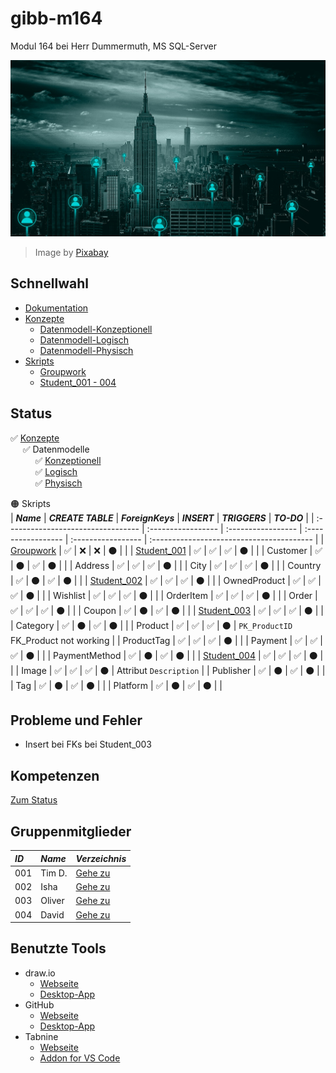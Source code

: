 # gibb-m164
Modul 164 bei Herr Dummermuth, MS SQL-Server

![Thumbnail](Zusatzmaterial/thumbnail.jpg)
> Image by [Pixabay](https://pixabay.com/)

## Schnellwahl
- [Dokumentation](Dokumentation/IET-164_Dokumentation_Dummermuth.docx?raw=1)
- [Konzepte](Konzepte)
  - [Datenmodell-Konzeptionell](Konzepte/Datenmodell-Konzeptionell.png?raw=1)
  - [Datenmodell-Logisch](Konzepte/Datenmodell-Logisch.png?raw=1)
  - [Datenmodell-Physisch](Konzepte/Datenmodell-Physisch.png?raw=1)
- [Skripts](Skripts)
  - [Groupwork](Skripts/Groupwork)
  - [Student_001 - 004](#gruppenskripts)

## Status
:white_check_mark: [Konzepte](Konzepte/)  
&nbsp;&nbsp;&nbsp;&nbsp;&nbsp;:white_check_mark: Datenmodelle  
&nbsp;&nbsp;&nbsp;&nbsp;&nbsp;&nbsp;&nbsp;&nbsp;&nbsp;&nbsp;:white_check_mark: [Konzeptionell](Konzepte/Datenmodell-Konzeptionell.png?raw=1)  
&nbsp;&nbsp;&nbsp;&nbsp;&nbsp;&nbsp;&nbsp;&nbsp;&nbsp;&nbsp;:white_check_mark: [Logisch](Konzepte/Datenmodell-Logisch.png?raw=1)  
&nbsp;&nbsp;&nbsp;&nbsp;&nbsp;&nbsp;&nbsp;&nbsp;&nbsp;&nbsp;:white_check_mark: [Physisch](Konzepte/Datenmodell-Physisch.png?raw=1)  

:orange_circle: Skripts   
| ***Name***                         | ***CREATE TABLE*** | ***ForeignKeys***  | ***INSERT***       | ***TRIGGERS***     | ***TO-DO***                               |
| :--------------------------------- | :----------------- | :----------------- | :----------------- | :----------------- | :---------------------------------------- |
| [Groupwork](Skripts/Groupwork)     | :white_check_mark: | :x:                | :x:                | :black_circle:     |                                           |
| [Student_001](Skripts/Student_001) | :white_check_mark: | :white_check_mark: | :white_check_mark: | :black_circle:     |                                           |
| Customer                           | :white_check_mark: | :black_circle:     | :white_check_mark: | :black_circle:     |                                           |
| Address                            | :white_check_mark: | :white_check_mark: | :white_check_mark: | :black_circle:     |                                           |
| City                               | :white_check_mark: | :white_check_mark: | :white_check_mark: | :black_circle:     |                                           |
| Country                            | :white_check_mark: | :black_circle:     | :white_check_mark: | :black_circle:     |                                           |
| [Student_002](Skripts/Student_002) | :white_check_mark: | :white_check_mark: | :white_check_mark: | :black_circle:     |                                           |
| OwnedProduct                       | :white_check_mark: | :white_check_mark: | :white_check_mark: | :black_circle:     |                                           |
| Wishlist                           | :white_check_mark: | :white_check_mark: | :white_check_mark: | :black_circle:     |                                           |
| OrderItem                          | :white_check_mark: | :white_check_mark: | :white_check_mark: | :black_circle:     |                                           |
| Order                              | :white_check_mark: | :white_check_mark: | :white_check_mark: | :black_circle:     |                                           |
| Coupon                             | :white_check_mark: | :black_circle:     | :white_check_mark: | :black_circle:     |                                           |
| [Student_003](Skripts/Student_003) | :white_check_mark: | :white_check_mark: | :white_check_mark: | :black_circle:     |                                           |
| Category                           | :white_check_mark: | :black_circle:     | :white_check_mark: | :black_circle:     |                                           |
| Product                            | :white_check_mark: | :white_check_mark: | :white_check_mark: | :black_circle:     | `PK_ProductID` FK_Product not working     |
| ProductTag                         | :white_check_mark: | :white_check_mark: | :white_check_mark: | :black_circle:     |                                           |
| Payment                            | :white_check_mark: | :white_check_mark: | :white_check_mark: | :black_circle:     |                                           |
| PaymentMethod                      | :white_check_mark: | :black_circle:     | :white_check_mark: | :black_circle:     |                                           |
| [Student_004](Skripts/Student_004) | :white_check_mark: | :white_check_mark: | :white_check_mark: | :black_circle:     |                                           |
| Image                              | :white_check_mark: | :white_check_mark: | :white_check_mark: | :black_circle:     | Attribut `Description`                    |
| Publisher                          | :white_check_mark: | :black_circle:     | :white_check_mark: | :black_circle:     |                                           |
| Tag                                | :white_check_mark: | :black_circle:     | :white_check_mark: | :black_circle:     |                                           |
| Platform                           | :white_check_mark: | :black_circle:     | :white_check_mark: | :black_circle:     |                                           |

## Probleme und Fehler
- Insert bei FKs bei Student_003

## Kompetenzen
[Zum Status](Dokumentation/Kompetenzen.xlsx)

## Gruppenmitglieder
| ***ID*** | ***Name*** | ***Verzeichnis***              |
| :------- | :--------- | :----------------------------- |
| 001      | Tim D.     | [Gehe zu](Skripts/Student_001) |
| 002      | Isha       | [Gehe zu](Skripts/Student_002) |
| 003      | Oliver     | [Gehe zu](Skripts/Student_003) |
| 004      | David      | [Gehe zu](Skripts/Student_004) |

## Benutzte Tools
- draw.io
  - [Webseite](https://app.diagrams.net/)
  - [Desktop-App](https://github.com/jgraph/drawio-desktop/releases/latest)
- GitHub
  - [Webseite](https://github.com/)
  - [Desktop-App](https://github.com/desktop/desktop#where-can-i-get-it)
- Tabnine
  - [Webseite](https://www.tabnine.com/)
  - [Addon for VS Code](https://www.tabnine.com/install/vscode)
